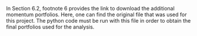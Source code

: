 In Section 6.2, footnote 6 provides the link to download the additional 
momentum portfolios. Here, one can find the original file that was used 
for this project. The python code must be run with this file in order to 
obtain the final portfolios used for the analysis.